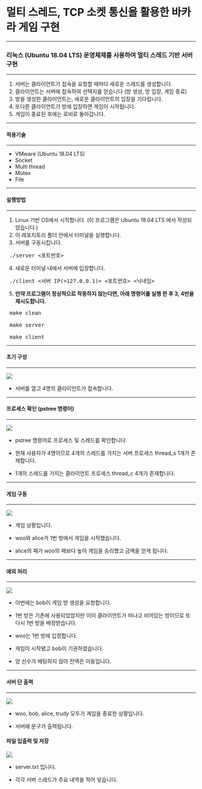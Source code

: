 # 멀티 스레드, TCP 소켓 통신을 활용한 바카라 게임 구현
---
### 리눅스 (Ubuntu 18.04 LTS) 운영체제를 사용하여 멀티 스레드 기반 서버 구현
---



1. 서버는 클라이언트가 접속을 요청할 때마다 새로운 스레드를 생성합니다.
2. 클라이언트는 서버에 접속하여 선택지를 얻습니다 (방 생성, 방 입장, 게임 종료)
3. 방을 생성한 클라이언트는, 새로운 클라이언트의 입장을 기다립니다.
4. 또다른 클라이언트가 방에 입장하면 게임이 시작됩니다.
5. 게임이 종료된 후에는 로비로 돌아갑니다.



---
#### 적용기술
---
- VMware (Ubuntu 18.04 LTS)
- Socket
- Multi thread
- Mutex
- File

---
#### 실행방법
---


1. Linux 기반 OS에서 시작합니다. (이 프로그램은 Ubuntu 18.04 LTS 에서 작성되었습니다.)
2. 이 레포지토리 폴더 안에서 터미널을 실행합니다.
3. 서버를 구동시킵니다.

<pre> ./server <포트번호> </pre>


4. 새로운 터미널 내에서 서버에 입장합니다.
<pre> ./client <서버 IP(=127.0.0.1)> <포트번호> <닉네임></pre>


5. <strong>만약 프로그램이 정상적으로 작동하지 않는다면, 아래 명령어를 실행 한 후 3, 4번을 재시도합니다.</strong>

 <pre>
 make clean

 make server

 make client
</pre>





---
#### 초기 구성
---
![](https://user-images.githubusercontent.com/53927414/170985821-cd135ac5-15bb-4976-891e-81b7705b21ea.png)

* 서버를 열고 4명의 클라이언트가 접속합니다.


---
#### 프로세스 확인 (pstree 명령어)
---
![](https://user-images.githubusercontent.com/53927414/170966796-ef59223d-22a6-4b84-b672-f9178aa8e714.png)

* pstree 명령어로 프로세스 및 스레드를 확인합니다.

* 현재 사용자가 4명이므로 4개의 스레드를 가지는 서버 프로세스 thread_s 1개가 존재합니다.

* 1개의 스레드를 가지는 클라이언트 프로세스 thread_c 4개가 존재합니다.



---
#### 게임 구동
---
![](https://user-images.githubusercontent.com/53927414/170966815-75fffc70-9c1d-46a1-bd7d-1f5d88a6d830.png)

* 게임 상황입니다.

* woo와 alice가 1번 방에서 게임을 시작했습니다.

* alice의 패가 woo의 패보다 높아 게임을 승리했고 금액을 얻게 됩니다. 



---
#### 예외 처리
---
![](https://user-images.githubusercontent.com/53927414/170966902-e4bda9b6-e4d0-473d-ba08-4dda6b3bb194.png)

* 이번에는 bob이 게임 방 생성을 요청합니다.

* 1번 방은 기존에 사용되었었지만 이미 클라이언트가 떠나고 비어있는 방이므로 또 다시 1번 방을 배정받습니다.

* woo는 1번 방에 입장합니다.

* 게임이 시작됐고 bob이 기권하였습니다.

* 양 선수가 베팅하지 않아 잔액은 미동입니다.



---
#### 서버 단 출력
---
![](https://user-images.githubusercontent.com/53927414/170967011-a8e351ad-9b28-4af1-854d-a06bf04e195a.png)

* woo, bob, alice, trudy 모두가 게임을 종료한 상황입니다.

* 서버에 문구가 출력됩니다.




#### 파일 입출력 및 저장
![](https://user-images.githubusercontent.com/53927414/170967091-2122f36e-d60a-4b8e-add1-045edc02ad54.png)

* server.txt 입니다.

* 각각 서버 스레드가 주요 내역을 적어 넣습니다.
